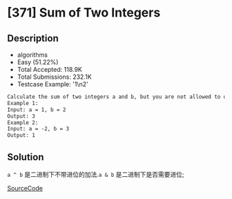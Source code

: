 # [371] Sum of Two Integers

## Description

* algorithms
* Easy (51.22%)
* Total Accepted:    118.9K
* Total Submissions: 232.1K
* Testcase Example:  '1\n2'

```md
Calculate the sum of two integers a and b, but you are not allowed to use the operator + and -.
Example 1:
Input: a = 1, b = 2
Output: 3
Example 2:
Input: a = -2, b = 3
Output: 1

```

## Solution

 `a ^ b` 是二进制下不带进位的加法.`a & b` 是二进制下是否需要进位;

[SourceCode](./solution.js)